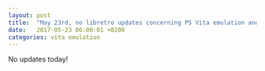 ```yaml
---
layout: post
title:  "May 23rd, no libretro updates concerning PS Vita emulation and emulators"
date:   2017-05-23 06:00:01 +0200
categories: vita emulation
---
```


No updates today!
